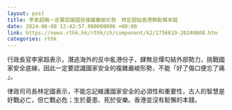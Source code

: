 ```yaml
---
layout: post
title: 李家超稱一定要認識國安複雜嚴峻形勢　林定國指香港無鬆懈本錢
date: 2024-06-08 12:42:57.000000000 +08:00
link: https://news.rthk.hk/rthk/ch/component/k2/1756619-20240608.htm
categories: rthk
---
```


行政長官李家超表示，潛逃海外的反中亂港份子，肆無忌憚勾結外部勢力，挑戰國家安全底線，因此一定要認識國家安全的複雜嚴峻形勢，不能「好了傷口便忘了痛 」。

律政司司長林定國表示，不能忘記維護國家安全的必須性和重要性，古人的智慧是好戰必亡，但亡戰必危；生於憂患、死於安樂。香港並沒有鬆懈的本錢。
